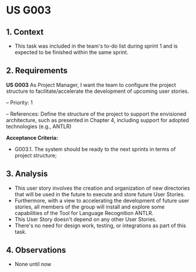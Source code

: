 # US G003

## 1. Context

* This task was included in the team's to-do list during sprint 1 
  and is expected to be finished within the same sprint.

## 2. Requirements

**US G003** As Project Manager, I want the team to configure the project structure to facilitate/accelerate the development of upcoming user stories.

– Priority: 1

– References: Define the structure of the project to support the envisioned architecture, such as presented in Chapter 4, including support for adopted technologies
(e.g., ANTLR)

**Acceptance Criteria:**

- G003.1. The system should be ready to the next sprints in terms of project structure;

## 3. Analysis

* This user story involves the creation and organization of new directories that will be used in the future to execute and store future User Stories.
* Furthermore, with a view to accelerating the development of future user stories, all members of the group will install and explore some capabilities of the  Tool for Language Recognition ANTLR.
* This User Story doesn't depend on any other User Stories.
* There's no need for design work, testing, or integrations as part of this task. 

## 4. Observations

* None until now